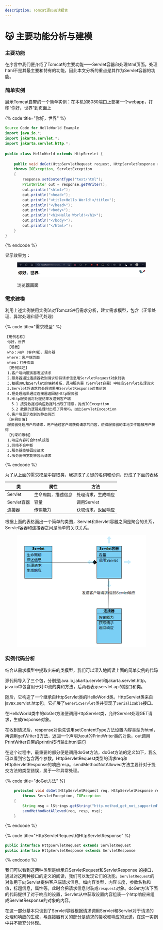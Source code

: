 ```yaml
---
description: Tomcat源码阅读报告
---
```


# 😽 主要功能分析与建模

### 主要功能

在序言中我们便介绍了Tomcat的主要功能——Servlet容器和处理html页面。处理html不是其最主要和特有的功能，因此本文分析的重点是其作为Servlet容器的功能。

### 简单实例

展示Tomcat自带的一个简单实例：在本机的8080端口上部署一个webapp，打印“你好，世界”到页面上

{% code title="你好，世界" %}
```java
Source Code for HelloWorld Example
import java.io.*;
import jakarta.servlet.*;
import jakarta.servlet.http.*;

public class HelloWorld extends HttpServlet {

    public void doGet(HttpServletRequest request, HttpServletResponse response)
    throws IOException, ServletException
    {
        response.setContentType("text/html");
        PrintWriter out = response.getWriter();
        out.println("<html>");
        out.println("<head>");
        out.println("<title>Hello World!</title>");
        out.println("</head>");
        out.println("<body>");
        out.println("<h1>Hello World!</h1>");
        out.println("</body>");
        out.println("</html>");
    }
}
```
{% endcode %}

显示效果为：

<figure><img src=".gitbook/assets/helloworld.png" alt=""><figcaption><p>浏览器画面</p></figcaption></figure>

### 需求建模

利用上述实例使用实例法对Tomcat进行需求分析，建立需求模型，包含（正常处理、异常处理和替代处理）

{% code title="需求模型" %}
```
【用例名称】
 你好，世界
 【场景】
 who：用户（客户端），服务器
 where：客户端页面
 when：打开页面
 【用例描述】
 1.客户端向服务器发送请求
 2.服务器通过连接器收到请求后将请求信息用ServletRequest对象封装
 3.根据URL和Servlet的映射关系，调用服务器（Servlet容器）中相应Servlet处理请求
 3.Servlet将请求的处理结果用ServletResponse对象封装
 4.把处理结果通过连接器返回给Http服务器
 5.Http服务器将处理结果发送到客户端
   5.1 接受数据或响应数据时出现了错误，抛出IOException
   5.2 数据的逻辑处理时出现了异常吗，抛出ServletException
 6.客户端显示收到的静态网页
 【用例价值】
 服务器处理用户的请求，用户通过客户端获得请求的内容，使得服务器的本地文件能被用户获得
 【约束和限制】
 1.响应内容符合html规范
 2.网络不会中断
 3.服务器能够回应请求
 4.服务器带宽能够容纳请求
```
{% endcode %}

为了从上面的需求模型中提取类，我抓取了关键的名词和动词，形成了下面的表格

| 类         | 属性        | 方法        |
| --------- | --------- | --------- |
| Servlet   | 生命周期，描述信息 | 处理请求，生成响应 |
| Servlet容器 | 容量        | 调用Servlet |
| 连接器       | 传输能力      | 获取请求，返回响应 |

根据上面的表格画出一个简单的类图，Servlet和Servlet容器之间是聚合的关系，Servlet容器和连接器之间是简单的关联关系。

<figure><img src=".gitbook/assets/需求分析类图.png" alt=""><figcaption></figcaption></figure>

### 实例代码分析

结合从需求模型中提取出来的类模型，我们可以深入地阅读上面的简单实例的代码

源代码导入了三个包，分别是java.io,jakarta.servlet和jakarta.servlet.http，java.io中包含用于对IO流的类和方法，后两者表示servlet api的接口和类。

随后，它构造了一个继承自HttpServlet类的HelloWorld类。HttpServlet类来自javax.servlet.http包，它扩展了`GenericServlet`类并实现了`Serializable`接口。

在HelloWorld类中的doGet方法便调用HttpServlet类，允许Servlet处理GET请求，生成response对象。

在收到请求后，response对象先调用setContentType方法设置内容类型为html，再调用getWriter()方法，返回一个声明为out的PrintWriter类的对象，out调用PrintWriter自带的println按行输出html语句

在这个过程中，最重要的部分便是调用doGet方法，doGet方法的定义如下，我么可以看到它包含两个参数，HttpServletRequest类型的请求req和HttpServletResponse的响应resp。sendMethodNotAllowed方法主要针对于提交方法的类型错误，属于一种异常处理。

{% code title="doGet方法" %}
```java
    protected void doGet(HttpServletRequest req, HttpServletResponse resp)
        throws ServletException, IOException
    {
        String msg = lStrings.getString("http.method_get_not_supported");
        sendMethodNotAllowed(req, resp, msg);
    }
```
{% endcode %}

{% code title="HttpServletRequest和HttpServletResponse" %}
```java
public interface HttpServletRequest extends ServletRequest
public interface HttpServletResponse extends ServletResponse 
```
{% endcode %}

我们可以看到这两种类型是继承自ServletRequest和ServletResponse 的接口，通过对这两种接口的定义的阅读，我们可以发现它们的功能。`ServletRequest`的对象用于向Servlet提供客户端请求信息，如内容类型，内容长度，参数名称和值，标题信息，属性等。此时会把请求信息封装成`resquest`对象。doGet方法下面的代码提供了对于响应的设置，Servlet从中获取设置内容组装一个http响应来组成ServletResponse的对象的内容。

在这一部分基本只谈到了Servlet容器根据请求调用Servlet和Servlet对于请求的处理和响应的生成，与连接器有关的部分是请求的接收和响应的发送，在这一实例中并不能充分体现。
